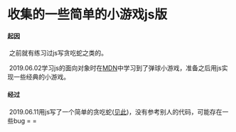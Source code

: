 # 收集的一些简单的小游戏js版

#### 起因

​	之前就有练习过js写贪吃蛇之类的。	

​	2019.06.02学习js的面向对象时在[MDN](https://developer.mozilla.org/zh-CN/docs/Learn/JavaScript/Objects/Object_building_practice)中学习到了弹球小游戏，准备之后用js实现一些经典的小游戏。

#### 经过

​	2019.06.11用js写了一个简单的贪吃蛇([见此](https://blzbanme.github.io/funGamesOfJs/02EatingSnake/02EatingSnake.html))，没有参考别人的代码，可能存在一些bug = =